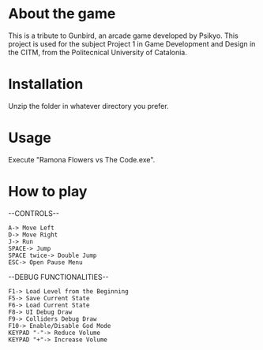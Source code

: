 # About the game
This is a tribute to Gunbird, an arcade game developed by Psikyo. This project is used for the subject Project 1 in Game Development and Design in the CITM, from the Politecnical University of Catalonia.

# Installation

Unzip the folder in whatever directory you prefer.

# Usage

Execute "Ramona Flowers vs The Code.exe".

# How to play

--CONTROLS--

	A-> Move Left
	D-> Move Right
	J-> Run
	SPACE-> Jump
	SPACE twice-> Double Jump
	ESC-> Open Pause Menu

--DEBUG FUNCTIONALITIES--
	
	F1-> Load Level from the Beginning
	F5-> Save Current State
	F6-> Load Current State
	F8-> UI Debug Draw
	F9-> Colliders Debug Draw
	F10-> Enable/Disable God Mode
	KEYPAD "-"-> Reduce Volume
	KEYPAD "+"-> Increase Volume 


